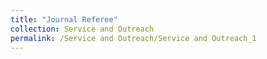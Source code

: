 ```yaml
---
title: "Journal Referee"
collection: Service and Outreach
permalink: /Service and Outreach/Service and Outreach_1
---
```


